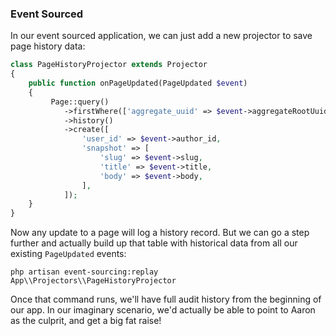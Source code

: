 ### Event Sourced

In our event sourced application, we can just add a new projector to save
page history data:

```php
class PageHistoryProjector extends Projector
{
	public function onPageUpdated(PageUpdated $event)
	{
	     Page::query()
	        ->firstWhere(['aggregate_uuid' => $event->aggregateRootUuid()])
	        ->history()
	        ->create([
	            'user_id' => $event->author_id,
                'snapshot' => [
                    'slug' => $event->slug,
                    'title' => $event->title,
                    'body' => $event->body,
                ],
            ]);
	}
}
```

Now any update to a page will log a history record. But we can go a step further 
and actually build up that table with historical data from all our existing 
`PageUpdated` events:

```shell
php artisan event-sourcing:replay App\\Projectors\\PageHistoryProjector
```

Once that command runs, we'll have full audit history from the beginning of
our app. In our imaginary scenario, we'd actually be able to point to Aaron
as the culprit, and get a big fat raise!

